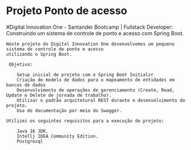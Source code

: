 # Projeto Ponto de acesso
#Digital Innovation One - Santander Bootcamp | Fullstack Developer: Construindo um sistema de controle de ponto e acesso com Spring Boot.

```
Neste projeto do Digital Innovation One desenvolvemos um pequeno sistema de controle de ponto e acesso 
utilizando o Spring Boot.

 Objetivo:

    Setup inicial de projeto com o Spring Boot Initialzr
    Criação de modelo de dados para o mapeamento de entidades em bancos de dados
    Desenvolvimento de operações de gerenciamento (Create, Read, Update e Delete de jornada de trabalho).
    Utilizar o padrão arquitetural REST durante o desenvolvimento do projeto.
    Uso de documentação por meio do Swagger.
```

```
Utilizei os seguintes requisitos para a execução do projeto:

    Java 16 JDK.
    Intellj IDEA Community Edition.
    Postgresql
```

